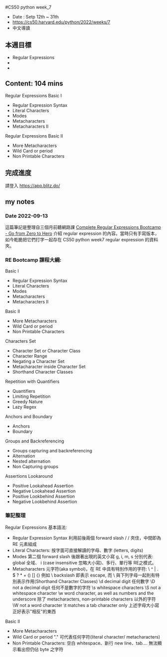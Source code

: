 #CS50 python week_7
- Date : Setp 12th ~ 31th
- https://cs50.harvard.edu/python/2022/weeks/7
- 中文導讀

## 本週目標
- Regular Expressions
-  
- 

## Content:  104 mins
Regular Expressions Basic I
- Regular Expression Syntax
- Literal Characters
- Modes
- Metacharacters
- Metacharacters II

Regular Expressions Basic II
- More Metacharacters
- Wild Card or period
- Non Printable Characters
   
     

## 完成進度
請登入 https://app.blitz.do/



## my notes
### Date 2022-09-13
這篇筆記是整理自三個月前聽網路課 [Complete Regular Expressions Bootcamp - Go from Zero to Hero](https://www.udemy.com/course/learn-regular-expressions-in-online-regex-course/)
 介紹 regular expression 的內容。當時只有手寫版本，如今乾脆把它們打字一起存在 CS50 python week7 regular expression 的資料夾。
 
### RE Bootcamp 課程大綱:
Basic I
- Regular Expression Syntax
- Literal Characters
- Modes
- Metacharacters
- Metacharacters II

Basic II
- More Metacharacters
- Wild Card or period
- Non Printable Characters

Characters Set
- Character Set or Character Class
- Character Range
- Negating a Character Set
- Metacharacter inside Character Set
- Shorthand Character Classes

Repetition with Quantifiers
- Quantifiers
- Limiting Repetition
- Greedy Nature
- Lazy Regex

Anchors and Boundary
- Anchors
- Boundary

Groups and Backreferencing
- Groups capturing and backreferencing
- Alternation
- Nested alternation
- Non Capturing groups 

Assertions Lookaround
- Positive Lookahead Assertion
- Negative Lookahead Assertion
- Positive Lookbehind Assertion
- Negative Lookbehind Assertion

### 筆記整理
Regular Expressions  基本語法:
- Regular Expression Syntax 利用前後兩個 forward slash / / 夾住，中間即為 RE 元素組成
- Literal Characters: 按字面可直接解讀的字母、數字 (letters, digits)
- Modes 第二個 forward slash 後跟著出現的英文小寫 g, i, m, s 分別代表: global 全域、 i (case insensitive 忽略大小寫)、多行、單行等 RE之模式。 
- Metacharacters 元字符(aka symbol)，在 RE 中具有特別作用的字符: \ ^ | . $ ? * + () [] {} 
  例如 \ backslash  即表示 escape, 而 \ 與下列字母一起則有特別表示作用(Shorthand Character Classes)
  \d    decimal digit 任何數字
  \D    not a decimal digit 任何不是數字的字符
  \s    whitespace characters 
  \S    not a whitespace character
  \w    word character, as well as numbers and the underscore 除了 metacharacters, non-printable characters 以外的字符
  \W    not a word character
  \t    matches a tab character only
 上述字母大小寫正好表示"相反"的東西 
  
Basic II
- More Metacharacters
- Wild Card or period  "." 可代表任何字符(literal character/ metacharacters)
- Non Printable Characters: 空白 whitespace、新行 new line、tab.... 無法顯示看出但仍佔 byte 之字符